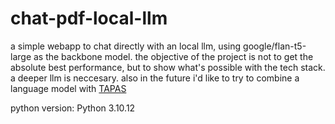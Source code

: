 # chat-pdf-local-llm
a simple webapp to chat directly with an local llm, using google/flan-t5-large as the backbone model.
the objective of the project is not to get the absolute best performance, but to show what's possible with the tech stack.
a deeper llm is neccesary. also in the future i'd like to try to combine a language model with [TAPAS](https://github.com/google-research/tapas)

python version: Python 3.10.12
